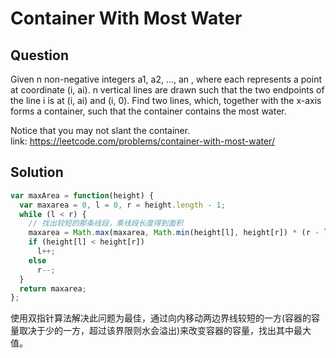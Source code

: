 # Container With Most Water

## Question
Given n non-negative integers a1, a2, ..., an , where each represents a point at coordinate (i, ai). n vertical lines are drawn such that the two endpoints of the line i is at (i, ai) and (i, 0). Find two lines, which, together with the x-axis forms a container, such that the container contains the most water.

Notice that you may not slant the container.
<br />
link: https://leetcode.com/problems/container-with-most-water/

## Solution

``` js
var maxArea = function(height) {
  var maxarea = 0, l = 0, r = height.length - 1;
  while (l < r) {
    // 找出较短的那条线段，乘线段长度得到面积
    maxarea = Math.max(maxarea, Math.min(height[l], height[r]) * (r - l));
    if (height[l] < height[r])
      l++;
    else
      r--;
  }
  return maxarea;
};
```

使用双指针算法解决此问题为最佳，通过向内移动两边界线较短的一方(容器的容量取决于少的一方，超过该界限则水会溢出)来改变容器的容量，找出其中最大值。
